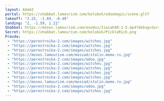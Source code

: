 ```yaml
---
layout: Adam2
portal: https://shabbat.lamourism.com/kolobok/odoomagic/scene.gltf
takeoff: "2.25, -1.69, -0.49"
landing: "2, -1.59, 1.21"
Shabbat: https://moses.lamourism.com/exodus/Isaiah40:1-5.mp4?debug=SorrySAP
Secret: https://shabbat.lamourism.com/kolobok/PickleRick.png
Pravda:
 - "https://perestroika-2.com/images/witches.jpg"
 - "https://perestroika-2.com/images/witches.jpg"
 - "https://perestroika-2.com/images/witches.jpg"
 - "https://moses.lamourism.com/mossad/stalin.memo.ru.jpg"
 - "https://perestroika-2.com/images/odoo.jpg"
 - "https://perestroika-2.com/images/witches.jpg"
 - "https://perestroika-2.com/images/witches.jpg"
 - "https://perestroika-2.com/images/witches.jpg"
 - "https://perestroika-2.com/images/witches.jpg"
 - "https://moses.lamourism.com/mossad/stalin.memo.ru.jpg"
 - "https://perestroika-2.com/images/odoo.jpg"
 - "https://perestroika-2.com/images/witches.jpg"
---
```

